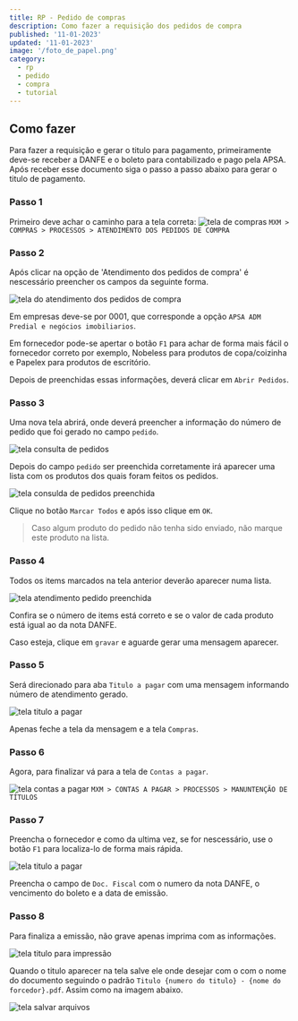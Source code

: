 ```yaml
---
title: RP - Pedido de compras
description: Como fazer a requisição dos pedidos de compra
published: '11-01-2023'
updated: '11-01-2023'
image: '/foto_de_papel.png'
category:
  - rp
  - pedido
  - compra
  - tutorial
---
```


## Como fazer

Para fazer a requisição e gerar o titulo para pagamento, primeiramente deve-se
receber a DANFE e o boleto para contabilizado e pago pela APSA. Após receber
esse documento siga o passo a passo abaixo para gerar o titulo de pagamento.

### Passo 1

Primeiro deve achar o caminho para a tela correta:
![tela de compras](/rp-pedido-de-compra/tela-1.png)
`MXM > COMPRAS > PROCESSOS > ATENDIMENTO DOS PEDIDOS DE COMPRA`

### Passo 2

Após clicar na opção de 'Atendimento dos pedidos de compra' é nescessário
preencher os campos da seguinte forma.

![tela do atendimento dos pedidos de compra](/rp-pedido-de-compra/tela-2.png)

Em empresas deve-se por 0001, que corresponde a opção `APSA ADM Predial e negócios imobiliarios`.

Em fornecedor pode-se apertar o botão `F1` para achar de forma mais fácil
o fornecedor correto por exemplo, Nobeless para produtos de copa/coizinha
e Papelex para produtos de escritório.

Depois de preenchidas essas informações, deverá clicar em `Abrir Pedidos`.

### Passo 3

Uma nova tela abrirá, onde deverá preencher a informação do número de pedido
que foi gerado no campo `pedido`.

![tela consulta de pedidos](/rp-pedido-de-compra/tela-3.png)

Depois do campo `pedido` ser preenchida corretamente irá aparecer uma lista
com os produtos dos quais foram feitos os pedidos.

![tela consulda de pedidos preenchida](/rp-pedido-de-compra/tela-4.png)

Clique no botão `Marcar Todos` e após isso clique em `OK`.

> Caso algum produto do pedido não tenha sido enviado, não marque este produto na lista.

### Passo 4

Todos os items marcados na tela anterior deverão aparecer numa lista.

![tela atendimento pedido preenchida](/rp-pedido-de-compra/tela-5.png)

Confira se o número de items está correto e se o valor de cada produto
está igual ao da nota DANFE.

Caso esteja, clique em `gravar` e aguarde gerar uma mensagem aparecer.

### Passo 5

Será direcionado para aba `Titulo a pagar` com uma mensagem informando
número de atendimento gerado.

![tela titulo a pagar](/rp-pedido-de-compra/tela-6.png)

Apenas feche a tela da mensagem e a tela `Compras`.

### Passo 6

Agora, para finalizar vá para a tela de `Contas a pagar`.

![tela contas a pagar](/rp-pedido-de-compra/tela-7.png)
`MXM > CONTAS A PAGAR > PROCESSOS > MANUNTENÇÃO DE TÍTULOS`

### Passo 7

Preencha o fornecedor e como da ultima vez, se for nescessário, use o
botão `F1` para localiza-lo de forma mais rápida.

![tela titulo a pagar](/rp-pedido-de-compra/tela-8.png)

Preencha o campo de `Doc. Fiscal` com o numero da nota DANFE, o
vencimento do boleto e a data de emissão.

### Passo 8

Para finaliza a emissão, não grave apenas imprima com as informações.

![tela titulo para impressão](/rp-pedido-de-compra/tela-9.png)

Quando o titulo aparecer na tela salve ele onde desejar com o
com o nome do documento seguindo o padrão `Titulo {numero do titulo} - {nome do forcedor}.pdf`.
Assim como na imagem abaixo.

![tela salvar arquivos](/rp-pedido-de-compra/tela-10.png)
